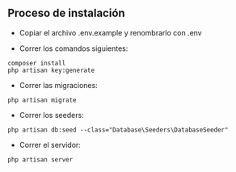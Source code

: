 ## Proceso de instalación

- Copiar el archivo .env.example y renombrarlo con .env

- Correr los comandos siguientes:
```
composer install 
php artisan key:generate
```

- Correr las migraciones:
```
php artisan migrate
```

- Correr los seeders:
```
php artisan db:seed --class="Database\Seeders\DatabaseSeeder"
```

- Correr el servidor:
```
php artisan server
```
